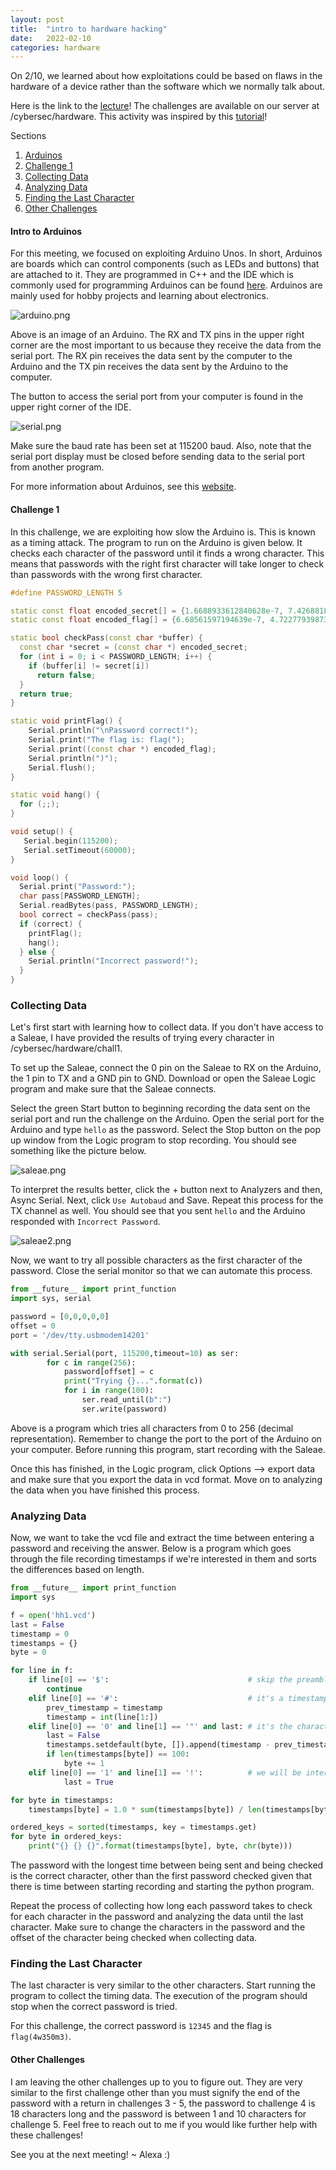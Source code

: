 ```yaml
---
layout: post
title:  "intro to hardware hacking"
date:   2022-02-10
categories: hardware
---
```


On 2/10, we learned about how exploitations could be based on flaws in the hardware of a device rather than the software which we normally talk about.

Here is the link to the [lecture](https://docs.google.com/presentation/d/12pmH7PvSmoWtyoNpJCaD1KGpjq-SwAGsPCzqNUMQZPs/edit?usp=sharing)! The challenges are available on our server at /cybersec/hardware. This activity was inspired by this [tutorial](https://maldroid.github.io/hardware-hacking/)!

Sections
1. [Arduinos](#intro-to-arduinos)
2. [Challenge 1](#challenge-1)
3. [Collecting Data](#collecting-data)
4. [Analyzing Data](#analyzing-data)
5. [Finding the Last Character](#finding-the-last-character)
6. [Other Challenges](#other-challenges)

#### Intro to Arduinos
For this meeting, we focused on exploiting Arduino Unos. In short, Arduinos are boards which can control components (such as LEDs and buttons) that are attached to it. They are programmed in C++ and the IDE which is commonly used for programming Arduinos can be found [here](https://www.arduino.cc/en/software). Arduinos are mainly used for hobby projects and learning about electronics.

![arduino.png](/writeups/assets/images/02-13-22/arduino.png)

Above is an image of an Arduino. The RX and TX pins in the upper right corner are the most important to us because they receive the data from the serial port. The RX pin receives the data sent by the computer to the Arduino and the TX pin receives the data sent by the Arduino to the computer.

The button to access the serial port from your computer is found in the upper right corner of the IDE.

![serial.png](/writeups/assets/images/02-13-22/serial.png)

Make sure the baud rate has been set at 115200 baud. Also, note that the serial port display must be closed before sending data to the serial port from another program.

For more information about Arduinos, see this [website](https://docs.arduino.cc/).

#### Challenge 1
In this challenge, we are exploiting how slow the Arduino is. This is known as a timing attack. The program to run on the Arduino is given below. It checks each character of the password until it finds a wrong character. This means that passwords with the right first character will take longer to check than passwords with the wrong first character.

```c++
#define PASSWORD_LENGTH 5

static const float encoded_secret[] = {1.6688933612840628e-7, 7.42688186092153e-44};
static const float encoded_flag[] = {6.68561597194639e-7, 4.722779398732359e-39};

static bool checkPass(const char *buffer) {
  const char *secret = (const char *) encoded_secret;
  for (int i = 0; i < PASSWORD_LENGTH; i++) {
    if (buffer[i] != secret[i])
      return false;
  }
  return true;
}

static void printFlag() {
    Serial.println("\nPassword correct!");
    Serial.print("The flag is: flag(");
    Serial.print((const char *) encoded_flag);
    Serial.println(")");
    Serial.flush(); 
}

static void hang() {
  for (;;);
}

void setup() { 
   Serial.begin(115200);
   Serial.setTimeout(60000);
}

void loop() {
  Serial.print("Password:");
  char pass[PASSWORD_LENGTH];
  Serial.readBytes(pass, PASSWORD_LENGTH);
  bool correct = checkPass(pass);
  if (correct) {
    printFlag();
    hang();
  } else {
    Serial.println("Incorrect password!");
  }
}
```

### Collecting Data
Let's first start with learning how to collect data. If you don't have access to a Saleae, I have provided the results of trying every character in /cybersec/hardware/chall1.

To set up the Saleae, connect the 0 pin on the Saleae to RX on the Arduino, the 1 pin to TX and a GND pin to GND. Download or open the Saleae Logic program and make sure that the Saleae connects.

Select the green Start button to beginning recording the data sent on the serial port and run the challenge on the Arduino. Open the serial port for the Arduino and type `hello` as the password. Select the Stop button on the pop up window from the Logic program to stop recording. You should see something like the picture below.

![saleae.png](/writeups/assets/images/02-13-22/saleae.png)

To interpret the results better, click the + button next to Analyzers and then, Async Serial. Next, click `Use Autobaud` and Save. Repeat this process for the TX channel as well. You should see that you sent `hello` and the Arduino responded with `Incorrect Password`.

![saleae2.png](/writeups/assets/images/02-13-22/saleae2.png)

Now, we want to try all possible characters as the first character of the password. Close the serial monitor so that we can automate this process.

```python
from __future__ import print_function
import sys, serial

password = [0,0,0,0,0]
offset = 0
port = '/dev/tty.usbmodem14201'

with serial.Serial(port, 115200,timeout=10) as ser:
        for c in range(256):
            password[offset] = c 
            print("Trying {}...".format(c))
            for i in range(100):
                ser.read_until(b":")
                ser.write(password)
```

Above is a program which tries all characters from 0 to 256 (decimal representation). Remember to change the port to the port of the Arduino on your computer. Before running this program, start recording with the Saleae.

Once this has finished, in the Logic program, click Options --> export data and make sure that you export the data in vcd format. Move on to analyzing the data when you have finished this process.

### Analyzing Data
Now, we want to take the vcd file and extract the time between entering a password and receiving the answer. Below is a program which goes through the file recording timestamps if we're interested in them and sorts the differences based on length.

```python
from __future__ import print_function
import sys

f = open('hh1.vcd')
last = False
timestamp = 0
timestamps = {}
byte = 0

for line in f:
    if line[0] == '$':                               # skip the preamble
        continue
    elif line[0] == '#':                             # it's a timestamp
        prev_timestamp = timestamp
        timestamp = int(line[1:])
    elif line[0] == '0' and line[1] == '"' and last: # it's the character we're interested in
        last = False
        timestamps.setdefault(byte, []).append(timestamp - prev_timestamp)
        if len(timestamps[byte]) == 100:
            byte += 1
    elif line[0] == '1' and line[1] == '!':          # we will be interested in the next character
            last = True

for byte in timestamps:
    timestamps[byte] = 1.0 * sum(timestamps[byte]) / len(timestamps[byte])

ordered_keys = sorted(timestamps, key = timestamps.get)
for byte in ordered_keys:
    print("{} {} {}".format(timestamps[byte], byte, chr(byte)))
```

The password with the longest time between being sent and being checked is the correct character, other than the first password checked given that there is time between starting recording and starting the python program.

Repeat the process of collecting how long each password takes to check for each character in the password and analyzing the data until the last character. Make sure to change the characters in the password and the offset of the character being checked when collecting data.

### Finding the Last Character
The last character is very similar to the other characters. Start running the program to collect the timing data. The execution of the program should stop when the correct password is tried.

For this challenge, the correct password is `12345` and the flag is `flag(4w350m3)`.

#### Other Challenges
I am leaving the other challenges up to you to figure out. They are very similar to the first challenge other than you must signify the end of the password with a return in challenges 3 - 5, the password to challenge 4 is 18 characters long and the password is between 1 and 10 characters for challenge 5. Feel free to reach out to me if you would like further help with these challenges!

See you at the next meeting!
~ Alexa :)